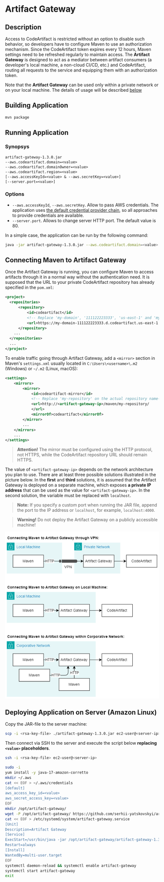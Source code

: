 # Artifact Gateway

## Description

Access to CodeArtifact is restricted without an option to disable such behavior, so developers have to configure Maven
to use an authorization mechanism. Since the CodeArtifact token expires every 12 hours, Maven settings need to be
refreshed regularly to maintain access. The **Artifact Gateway** is designed to act as a mediator between artifact
consumers (a developer's local machine, a non-cloud CI/CD, etc.) and CodeArtifact, routing all requests to the service
and equipping them with an authorization token.

Note that the **Artifact Gateway** can be used only within a private network or on your local machine. The details of
usage will be described [below](#connecting-maven-to-artifact-gateway)

## Building Application

```sh
mvn package
```

## Running Application

### Synopsys

```
artifact-gateway-1.3.0.jar
--aws.codeartifact.domain=<value>
--aws.codeartifact.domainOwner=<value>
--aws.codeartifact.region=<value>
[--aws.accessKeyId=<value> & --aws.secretKey=<value>]
[--server.port=<value>]
```

### Options

- `--aws.accessKeyId`, `--aws.secretKey`. Allow to pass AWS credentials. The application uses
  [the default credential provider chain](https://docs.aws.amazon.com/sdk-for-java/v1/developer-guide/credentials.html#credentials-default),
  so all approaches to provide credentials are available.
- `--server.port`. Allows to change server HTTP port. The default value is 80.

In a simple case, the application can be run by the following command:

```sh
java -jar artifact-gateway-1.3.0.jar --aws.codeartifact.domain=<value> --aws.codeartifact.domainOwner=<value> --aws.codeartifact.region=<value>
```

<!--Alternatively, the Artifact Gateway can be run in a Docker container:

```sh
docker build -t artifact-gateway .
docker run --rm -e ENV DOMAIN=<value> -e DOMAIN_OWNER=<value> -e REGION=<value> -p 80:80 artifact-gateway
```
-->

## Connecting Maven to Artifact Gateway

Once the Artifact Gateway is running, you can configure Maven to access artifacts through it in a normal way
without the authentication need. It is supposed that the URL to your private CodeArtifact repository has already
specified in the `pom.xml`:

```xml
<project>
  <repositories>
      <repository>
          <id>codeartifact</id>
          <!-- Replace 'my-domain', '111122223333', 'us-east-1' and 'my-repository' on the actual values -->
          <url>https://my-domain-111122223333.d.codeartifact.us-east-1.amazonaws.com/maven/my-repository</url>
      </repository>
    ...
  </repositories>
  ...
</project>
```

To enable traffic going through Artifact Gateway, add a `<mirror>` section in Maven's `settings.xml` usually located in
`C:\Users\<username>\.m2` (Windows) or `~/.m2` (Linux, macOS):

```xml
<settings>
    <mirrors>
        <mirror>
            <id>codeartifact-mirror</id>
            <!-- Replace 'my-repository' on the actual repository name-->
            <url>http://<artifact-gateway-ip>/maven/my-repository/
            </url>
            <mirrorOf>codeartifact</mirrorOf>
        </mirror>
        ...
    </mirrors>
    ...
</settings>
```

> **Attention!** The mirror must be configured using the HTTP protocol, not HTTPS, while the CodeArtifact repository URL
> should remain HTTPS.

The value of `<artifact-gateway-ip>` depends on the network architecture you plan to use. There are at least three
possible solutions illustrated in the picture below. In the **first** and **third** solutions, it is assumed that the
Artifact Gateway is deployed on a separate machine, which exposes **a private IP address** that can be used as the value
for `<artifact-gateway-ip>`. In the second solution, the variable must be replaced with `localhost`.

> **Note:** If you specify a custom port when running the JAR file, append the port to the IP address or `localhost`,
> for example, `localhost:4000`.

> **Warning!** Do not deploy the Artifact Gateway on a publicly accessible machine!

![Possible Artifact Gateway locations in a network](.doc/artifact-gateway-network.drawio.png)

## Deploying Application on Server (Amazon Linux)

Copy the JAR-file to the server machine:

```sh
scp -i <rsa-key-file> ./artifact-gateway-1.3.0.jar ec2-user@<server-ip>:/usr/local/
```

Then connect via SSH to the server and execute the script below **replacing `<value>` placeholders**.

```sh
ssh -i <rsa-key-file> ec2-user@<server-ip>
```

```sh
sudo -i
yum install -y java-17-amazon-corretto
mkdir ~/.aws
cat << EOF > ~/.aws/credentials
[default]
aws_access_key_id=<value>
aws_secret_access_key=<value>
EOF
mkdir /opt/artifact-gateway/
wget -P /opt/artifact-gateway/ https://github.com/serhii-yatskovskyi/artifact-gateway/releases/download/artifact-gateway-1.3.0/artifact-gateway-1.3.0.jar
cat << EOF > /etc/systemd/system/artifact-gateway.service
[Unit]
Description=Artifact Gateway
[Service]
ExecStart=/usr/bin/java -jar /opt/artifact-gateway/artifact-gateway-1.3.0.jar --aws.codeartifact.domain=<value> --aws.codeartifact.domainOwner=<value> --aws.codeartifact.region=<value>
Restart=always
[Install]
WantedBy=multi-user.target
EOF
systemctl daemon-reload && systemctl enable artifact-gateway
systemctl start artifact-gateway
exit
```